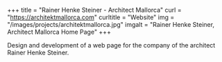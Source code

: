+++
title = "Rainer Henke Steiner - Architect Mallorca"
curl = "https://architektmallorca.com"
curltitle = "Website"
img = "/images/projects/architektmallorca.jpg"
imgalt = "Rainer Henke Steiner, Architect Mallorca Home Page"
+++

Design and development of a web page for the company of the architect Rainer Henke Steiner.